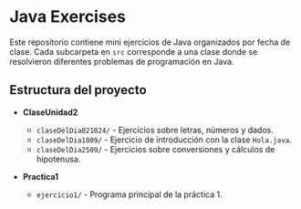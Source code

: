 # Java Exercises

Este repositorio contiene mini ejercicios de Java organizados por fecha de clase. Cada subcarpeta en `src` corresponde a una clase donde se resolvieron diferentes problemas de programación en Java.

## Estructura del proyecto

- **ClaseUnidad2**
  - `claseDelDia021024/` - Ejercicios sobre letras, números y dados.
  - `claseDelDia1809/` - Ejercicio de introducción con la clase `Hola.java`.
  - `claseDelDia2509/` - Ejercicios sobre conversiones y cálculos de hipotenusa.
  
- **Practica1**
  - `ejercicio1/` - Programa principal de la práctica 1.

